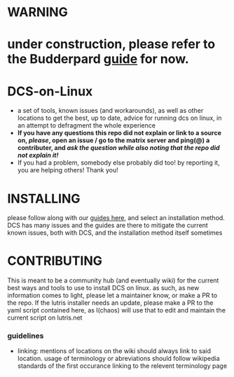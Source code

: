 # WARNING
# under construction, please refer to the Budderpard [guide](https://github.com/budderpard/DCS_Standalone_on_linux/tree/master) for now.

#




# DCS-on-Linux
- a set of tools, known issues (and workarounds), as well as other locations to get the best, up to date, advice for running dcs on linux, in an attempt to defragment the whole experience
- **If you have any questions this repo did not explain or link to a source on, *please*, open an issue / go to the matrix server and ping(@) a contributer, and *ask the question while also noting that the repo did not explain it!*** 
- If you had a problem, somebody else probably did too! by reporting it, you are helping others! Thank you!




# INSTALLING
please follow along with our [guides here](https://github.com/ChaosRifle/DCS-on-Linux/wiki/Installation), and select an installation method. DCS has many issues and the guides are there to mitigate the current known issues, both with DCS, and the installation method itself sometimes




# CONTRIBUTING
This is meant to be a community hub (and eventually wiki) for the current best ways and tools to use to install DCS on linux. as such, as new information comes to light, please let a maintainer know, or make a PR to the repo. If the lutris installer needs an update, please make a PR to the yaml script contained here, as I(chaos) will use that to edit and maintain the current script on lutris.net
### guidelines
- linking: mentions of locations on the wiki should always link to said location. usage of terminology or abreviations should follow wikipedia standards of the first occurance linking to the relevent terminology page
